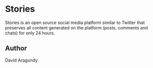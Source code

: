 # Stories

Stories is an open source social media platform similar to Twitter that preserves all content generated on the platform (posts, comments and chats) for only 24 hours.

## Author

David Aragundy
